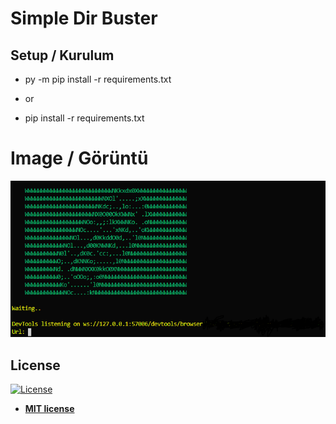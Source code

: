 # Simple Dir Buster

## Setup / Kurulum 

* py -m pip install -r requirements.txt
- or
* pip install -r requirements.txt

# Image / Görüntü
![Image](https://github.com/1nnr3d/simple-link-extractor/blob/main/image.PNG)

## License

[![License](http://img.shields.io/:license-mit-blue.svg?style=flat-square)](http://badges.mit-license.org)

- **[MIT license](http://opensource.org/licenses/mit-license.php)**

